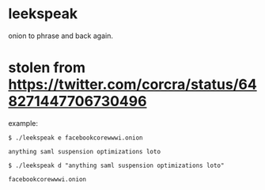 # leekspeak
onion to phrase and back again.

# stolen from https://twitter.com/corcra/status/648271447706730496

example:
	
	$ ./leekspeak e facebookcorewwwi.onion
	
	anything saml suspension optimizations loto
	
	$ ./leekspeak d "anything saml suspension optimizations loto"
	
	facebookcorewwwi.onion
	

